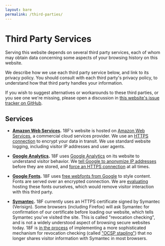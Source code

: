 ```yaml
---
layout: bare
permalink: /third-parties/
---
```


# Third Party Services

Serving this website depends on several third party services, each of whom may obtain data concerning some aspects of your browsing history on this website.

We describe how we use each third party service below, and link to its privacy policy. You should consult with each third party's privacy policy, to understand how that third party handles your information.

If you wish to suggest alternatives or workarounds to these third parties, or you see one we're missing, please open a discussion in [this website's issue tracker on GitHub](https://github.com/18F/18f.gsa.gov/issues).

## Services

* **[Amazon Web Services](https://aws.amazon.com/privacy/).** 18F's website is hosted on [Amazon Web Services](https://aws.amazon.com), a commercial cloud services provider. We use an [HTTPS connection](https://18f.gsa.gov/2014/11/13/why-we-use-https-in-every-gov-website-we-make/) to encrypt your data in transit. We use standard website logging, including visitor IP addresses and user agents.

* **[Google Analytics](https://www.google.com/policies/privacy/).** 18F uses [Google Analytics](https://www.google.com/analytics/) on its website to understand visitor behavior. We [tell Google to anonymize IP addresses](https://support.google.com/analytics/answer/2763052?hl=en) before they are stored, and [force an HTTPS connection](https://developers.google.com/analytics/devguides/collection/analyticsjs/advanced#ssl) at all times.

* **[Google Fonts](https://www.google.com/policies/privacy/).** 18F uses [free webfonts from Google](https://www.google.com/fonts/) to style content. Fonts are served over an encrypted connection. We are [evaluating](https://github.com/18F/18f.gsa.gov/issues/230) hosting these fonts ourselves, which would remove visitor interaction with this third party.

* **[Symantec](http://www.symantec.com/about/profile/privacypolicy/).** 18F currently uses an HTTPS certificate signed by Symantec (Verisign). Some browsers (including Firefox) will ask Symantec for confirmation of our certificate before loading our website, which tells Symantec you've visited the site. This is called "revocation checking", and is not a widely understood aspect of browsing secure websites today. 18F is [in the process](https://github.com/18F/18f.gsa.gov/issues/292) of implementing a more sophisticated mechanism for revocation checking (called ["OCSP stapling"](https://en.wikipedia.org/wiki/OCSP_stapling)) that no longer shares visitor information with Symantec in most browsers.

